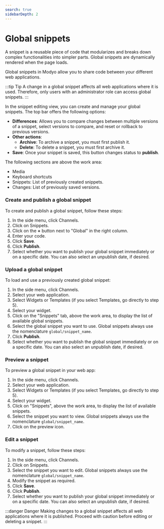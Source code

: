 ```yaml
---
search: true
sidebarDepth: 2
---
```


# Global snippets

A snippet is a reusable piece of code that modularizes and breaks down complex functionalities into simpler parts. Global snippets are dynamically rendered when the page loads.

Global snippets in Modyo allow you to share code between your different web applications.

:::tip Tip
A change in a global snippet affects all web applications where it is used. Therefore, only users with an administrator role can access global snippets.
:::

In the snippet editing view, you can create and manage your global snippets. The top bar offers the following options:

- **Differences**: Allows you to compare changes between multiple versions of a snippet, select versions to compare, and reset or rollback to previous versions.
- **Other actions**:
    - **Archive**: To archive a snippet, you must first publish it.
    - **Delete**: To delete a snippet, you must first archive it.
- **Save**: Once your snippet is saved, this button changes status to **publish**.

The following sections are above the work area:

- Media
- Keyboard shortcuts
- Snippets: List of previously created snippets.
- Changes: List of previously saved versions.



### Create and publish a global snippet

To create and publish a global snippet, follow these steps:

1. In the side menu, click Channels.
1. Click on Snippets.
1. Click on the **+** button next to "Global" in the right column.
1. Enter your code.
1. Click **Save**.
1. Click **Publish**.
1. Select whether you want to publish your global snippet immediately or on a specific date. You can also select an unpublish date, if desired.

### Upload a global snippet
To load and use a previously created global snippet:

1. In the side menu, click Channels.
1. Select your web application.
1. Select Widgets or Templates (if you select Templates, go directly to step 5).
1. Select your widget.
1. Click on the "Snippets" tab, above the work area, to display the list of available global snippets.
1. Select the global snippet you want to use. Global snippets always use the nomenclature `global/snippet_name`.
1. Click **Publish**.
1. Select whether you want to publish the global snippet immediately or on a specific date. You can also select an unpublish date, if desired.

### Preview a snippet
To preview a global snippet in your web app:

1. In the side menu, click Channels.
1. Select your web application.
1. Select Widgets or Templates (if you select Templates, go directly to step 5).
1. Select your widget.
1. Click on "Snippets", above the work area, to display the list of available snippets.
1. Select the snippet you want to view. Global snippets always use the nomenclature `global/snippet_name`.
1. Click on the preview icon.


### Edit a snippet
To modify a snippet, follow these steps:

1. In the side menu, click Channels.
1. Click on Snippets.
1. Select the snippet you want to edit. Global snippets always use the nomenclature `global/snippet_name`.
1. Modify the snippet as required.
1. Click **Save**.
1. Click **Publish**.
1. Select whether you want to publish your global snippet immediately or on a specific date. You can also select an unpublish date, if desired.


:::danger Danger
Making changes to a global snippet affects all web applications where it is published. Proceed with caution before editing or deleting a snippet.
:::